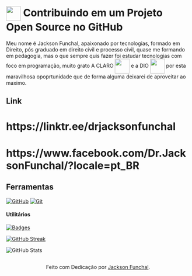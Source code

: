 <h1>
    <a href="https://www.dio.me/">
     <img align="center" width="40px" src="https://hermes.digitalinnovation.one/assets/diome/logo-minimized.png"></a>
    <span> Contribuindo em um Projeto Open Source no GitHub</span></h1>


 Meu nome é Jackson Funchal, apaixonado por tecnologias, formado em Direito, pós graduado em direito civil e processo civil, quase me formando em pedagogia, mas o que sempre quis fazer foi estudar tecnologias com foco em programação, muito grato A CLARO <a href="https://www.claro.com.br"><img align="center" width="40px" src="https://w7.pngwing.com/pngs/267/705/png-transparent-claro-hd-logo-thumbnail.png"></a> e a DIO <img align="center" width="40px" src="https://hermes.digitalinnovation.one/assets/diome/logo-minimized.png"> por esta maravilhosa opoprtunidade que de forma alguma deixarei de aproveitar ao maximo.
 
## Link
<h1>https://linktr.ee/drjacksonfunchal </h1>
<h1>https://www.facebook.com/Dr.JacksonFunchal/?locale=pt_BR</h1>

## Ferramentas
[![GitHub](https://img.shields.io/badge/GitHub-000?style=for-the-badge&logo=github&logoColor=30A3DC)](https://docs.github.com/)
[![Git](https://img.shields.io/badge/Git-000?style=for-the-badge&logo=git&logoColor=E94D5F)](https://git-scm.com/doc) 




#### Utilitários

[![Badges](https://img.shields.io/badge/Card%20Streak%20States-30A3DC?style=for-the-badge)](https://github.com/digitalinnovationone/dio-lab-open-source/blob/main/utils/cards/github-streak-stats.md)

[![GitHub Streak](https://streak-stats.demolab.com?user=jacksonfunchal&theme=ocean-gradient&hide_border=true&border_radius=10&locale=pt_BR&date_format=j%20M%5B%20Y%5D)](https://git.io/streak-stats)

![GitHub Stats](https://github-readme-stats.vercel.app/api?username=jacksonfunchal&theme=algolia&bg_color=000&border_color=30A3DC&show_icons=true&icon_color=30A3DC&title_color=E94D5F&text_color=FFF)



##
<div align="center">Feito com Dedicação por <a href="https://github.com/JacksonFunchal">Jackson Funchal</a>.</div>
